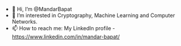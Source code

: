 - 👋 Hi, I’m @MandarBapat
- 👀 I’m interested in Cryptography, Machine Learning and Computer Networks.
- 📫 How to reach me:
   My LinkedIn profile - https://www.linkedin.com/in/mandar-bapat/

<!---
MandarBapat/MandarBapat is a ✨ special ✨ repository because its `README.md` (this file) appears on your GitHub profile.
You can click the Preview link to take a look at your changes.
- 💞️ I’m looking to collaborate on ...
--->
